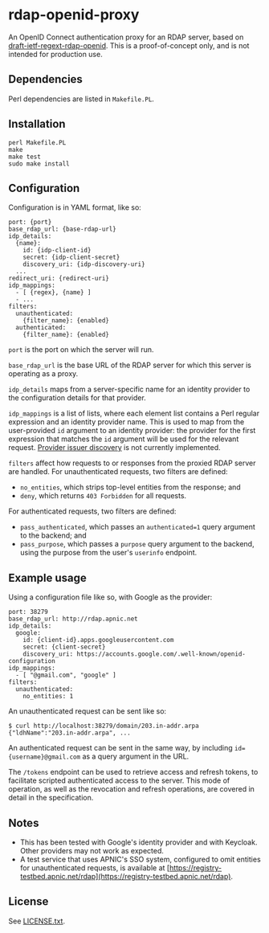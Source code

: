 # rdap-openid-proxy

An OpenID Connect authentication proxy for an RDAP server, based on
[draft-ietf-regext-rdap-openid](https://tools.ietf.org/html/draft-ietf-regext-rdap-openid).
This is a proof-of-concept only, and is not intended for production
use.

## Dependencies

Perl dependencies are listed in `Makefile.PL`.

## Installation

    perl Makefile.PL
    make
    make test
    sudo make install

## Configuration

Configuration is in YAML format, like so:

    port: {port}
    base_rdap_url: {base-rdap-url}
    idp_details:
      {name}:
        id: {idp-client-id}
        secret: {idp-client-secret}
        discovery_uri: {idp-discovery-uri}
      ...
    redirect_uri: {redirect-uri}
    idp_mappings:
      - [ {regex}, {name} ]
      - ...
    filters:
      unauthenticated:
        {filter_name}: {enabled}
      authenticated:
        {filter_name}: {enabled}

`port` is the port on which the server will run.

`base_rdap_url` is the base URL of the RDAP server for which this
server is operating as a proxy.

`idp_details` maps from a server-specific name for an
identity provider to the configuration details for that provider.

`idp_mappings` is a list of lists, where each element list contains a
Perl regular expression and an identity provider name.  This is used
to map from the user-provided `id` argument to an identity provider:
the provider for the first expression that matches the `id` argument
will be used for the relevant request.  [Provider issuer
discovery](https://openid.net/specs/openid-connect-discovery-1_0.html#IssuerDiscovery)
is not currently implemented.

`filters` affect how requests to or responses from the proxied RDAP
server are handled.  For unauthenticated requests, two filters
are defined:

   * `no_entities`, which strips top-level entities from the response; and
   * `deny`, which returns `403 Forbidden` for all requests.

For authenticated requests, two filters are defined:

   * `pass_authenticated`, which passes an `authenticated=1` query
     argument to the backend; and
   * `pass_purpose`, which passes a `purpose` query argument to the
     backend, using the purpose from the user's `userinfo` endpoint.

## Example usage

Using a configuration file like so, with Google as the provider:

    port: 38279
    base_rdap_url: http://rdap.apnic.net
    idp_details:
      google:
        id: {client-id}.apps.googleusercontent.com
        secret: {client-secret}
        discovery_uri: https://accounts.google.com/.well-known/openid-configuration
    idp_mappings:
      - [ "@gmail.com", "google" ]
    filters:
      unauthenticated:
        no_entities: 1

An unauthenticated request can be sent like so:

    $ curl http://localhost:38279/domain/203.in-addr.arpa
    {"ldhName":"203.in-addr.arpa", ...

An authenticated request can be sent in the same way, by including
`id={username}@gmail.com` as a query argument in the URL.

The `/tokens` endpoint can be used to retrieve access and refresh
tokens, to facilitate scripted authenticated access to the server.
This mode of operation, as well as the revocation and refresh
operations, are covered in detail in the specification.

## Notes

   * This has been tested with Google's identity provider and with
     Keycloak.  Other providers may not work as expected.
   * A test service that uses APNIC's SSO system, configured to omit
     entities for unauthenticated requests, is available at
     [https://registry-testbed.apnic.net/rdap](https://registry-testbed.apnic.net/rdap).

## License

See [LICENSE.txt](LICENSE.txt).
